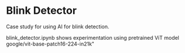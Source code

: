 # Blink Detector

Case study for using AI for blink detection.

blink_detector.ipynb shows experimentation using pretrained ViT model google/vit-base-patch16-224-in21k"

